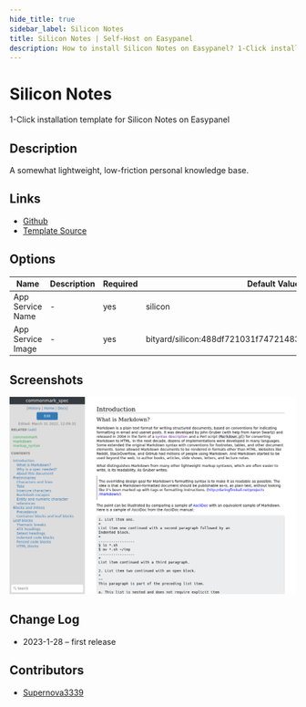 ```yaml
---
hide_title: true
sidebar_label: Silicon Notes
title: Silicon Notes | Self-Host on Easypanel
description: How to install Silicon Notes on Easypanel? 1-Click installation template for Silicon Notes on Easypanel
---
```


<!-- generated -->

# Silicon Notes

1-Click installation template for Silicon Notes on Easypanel

## Description

A somewhat lightweight, low-friction personal knowledge base.

## Links

- [Github](https://github.com/cu/silicon)
- [Template Source](https://github.com/easypanel-io/templates/tree/main/templates/silicon-notes)

## Options

Name | Description | Required | Default Value
-|-|-|-
App Service Name | - | yes | silicon
App Service Image | - | yes | bityard/silicon:488df721031f74721483da787427115c7db19711

## Screenshots

![Silicon Notes Screenshot](./assets/screenshot.png)

## Change Log

- 2023-1-28 – first release

## Contributors

- [Supernova3339](https://github.com/Supernova3339)
